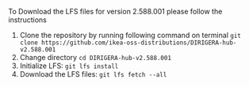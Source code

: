 To Download the LFS files for version 2.588.001 please follow the instructions

1. Clone the repository by running following command on terminal `git clone https://github.com/ikea-oss-distributions/DIRIGERA-hub-v2.588.001`
2. Change directory `cd DIRIGERA-hub-v2.588.001`
3. Initialize LFS: `git lfs install`
4. Download the LFS files: `git lfs fetch --all`
